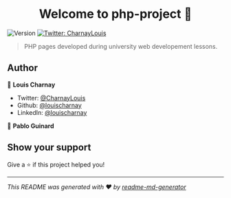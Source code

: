 <h1 align="center">Welcome to php-project 👋</h1>
<p>
  <img alt="Version" src="https://img.shields.io/badge/version-1.0-blue.svg?cacheSeconds=2592000" />
  <a href="https://twitter.com/CharnayLouis" target="_blank">
    <img alt="Twitter: CharnayLouis" src="https://img.shields.io/twitter/follow/CharnayLouis.svg?style=social" />
  </a>
</p>

> PHP pages developed during university web developement lessons.

## Author

👤 **Louis Charnay**

* Twitter: [@CharnayLouis](https://twitter.com/CharnayLouis)
* Github: [@louischarnay](https://github.com/louischarnay)
* LinkedIn: [@louischarnay](https://linkedin.com/in/louischarnay)

👤 **Pablo Guinard**

## Show your support

Give a ⭐️ if this project helped you!

***
_This README was generated with ❤️ by [readme-md-generator](https://github.com/kefranabg/readme-md-generator)_